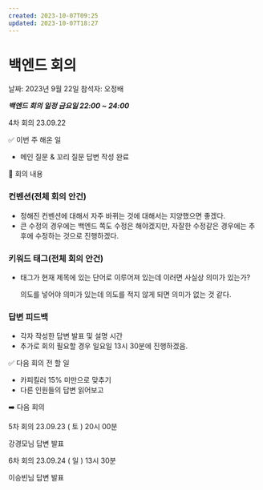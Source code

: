 ```yaml
---
created: 2023-10-07T09:25
updated: 2023-10-07T18:27
---
```

# 백엔드 회의

날짜: 2023년 9월 22일
참석자: 오정배

***백엔드 회의 일정 금요일 22:00 ~ 24:00***

4차 회의 23.09.22

✅ 이번 주 해온 일

- 메인 질문 & 꼬리 질문 답변 작성 완료

📃 회의 내용

### 컨벤션(전체 회의 안건)

- 정해진 컨벤션에 대해서 자주 바뀌는 것에 대해서는 지양했으면 좋겠다.
- 큰 수정의 경우에는 백엔드 쪽도 수정은 해야겠지만, 자잘한 수정같은 경우에는 추후에 수정하는 것으로 진행하겠다.

### 키워드 태그(전체 회의 안건)

- 태그가 현재 제목에 있는 단어로 이루어져 있는데 이러면 사실상 의미가 있는가?
    
    의도를 넣어야 의미가 있는데 의도를 적지 않게 되면 의미가 없는 것 같다.
    

### 답변 피드백

- 각자 작성한 답변 발표 및 설명 시간
- 추가로 회의 필요할 경우 일요일 13시 30분에 진행하겠음.

✅ 다음 회의 전 할 일

- 카피킬러 15% 미만으로 맞추기
- 다른 인원들의 답변 읽어보고

➡️ 다음 회의

5차 회의 23.09.23 ( 토 ) 20시 00분

강경모님 답변 발표

6차 회의 23.09.24 ( 일 ) 13시 30분

이승빈님 답변 발표